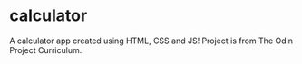 # calculator
A calculator app created using HTML, CSS and JS! Project is from The Odin Project Curriculum.
